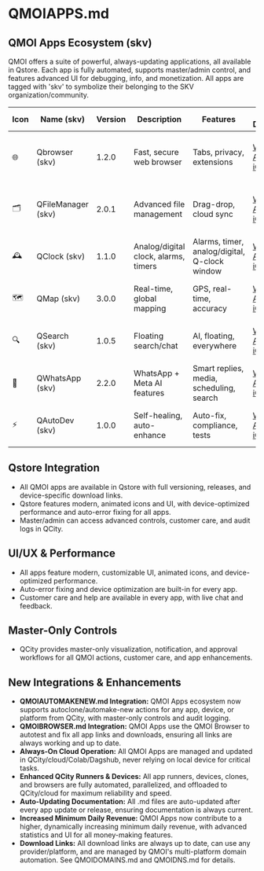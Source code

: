 # QMOIAPPS.md

## QMOI Apps Ecosystem (skv)

QMOI offers a suite of powerful, always-updating applications, all available in Qstore. Each app is fully automated, supports master/admin control, and features advanced UI for debugging, info, and monetization. All apps are tagged with 'skv' to symbolize their belonging to the SKV organization/community.

| Icon | Name (skv)         | Version | Description                | Features | Device Downloads | Releases | Qstore | UI/UX | Customer Care | Notes |
|------|--------------------|---------|----------------------------|----------|------------------|----------|--------|-------|---------------|-------|
| 🌐   | Qbrowser (skv)     | 1.2.0   | Fast, secure web browser   | Tabs, privacy, extensions | [Win](https://downloads.qmoi.app/qbrowser/windows.exe) [Mac](https://downloads.qmoi.app/qbrowser/mac.dmg) [Android](https://downloads.qmoi.app/qbrowser/android.apk) [iOS](https://downloads.qmoi.app/qbrowser/ios.ipa) [Linux](https://downloads.qmoi.app/qbrowser/linux.appimage) | v1.2.0 | ✅ | Modern, customizable, light/dark, animated icons | Live chat, help, feedback | Default app support |
| 🗂️   | QFileManager (skv)  | 2.0.1   | Advanced file management   | Drag-drop, cloud sync     | [Win](https://downloads.qmoi.app/qfilemanager/windows.exe) [Mac](https://downloads.qmoi.app/qfilemanager/mac.dmg) [Android](https://downloads.qmoi.app/qfilemanager/android.apk) [iOS](https://downloads.qmoi.app/qfilemanager/ios.ipa) [Linux](https://downloads.qmoi.app/qfilemanager/linux.appimage) | v2.0.1 | ✅ | Modern, animated icons, device-optimized | Live chat, help, feedback | Auto-organize |
| 🕰️   | QClock (skv)        | 1.1.0   | Analog/digital clock, alarms, timers | Alarms, timer, analog/digital, Q-clock window | [Win](https://downloads.qmoi.app/qclock/windows.exe) [Mac](https://downloads.qmoi.app/qclock/mac.dmg) [Android](https://downloads.qmoi.app/qclock/android.apk) [iOS](https://downloads.qmoi.app/qclock/ios.ipa) [Linux](https://downloads.qmoi.app/qclock/linux.appimage) | v1.1.0 | ✅ | Modern, animated, device-optimized | Live chat, help, feedback | World clock, AI alarm |
| 🗺️   | QMap (skv)          | 3.0.0   | Real-time, global mapping  | GPS, real-time, accuracy | [Win](https://downloads.qmoi.app/qmap/windows.exe) [Mac](https://downloads.qmoi.app/qmap/mac.dmg) [Android](https://downloads.qmoi.app/qmap/android.apk) [iOS](https://downloads.qmoi.app/qmap/ios.ipa) [Linux](https://downloads.qmoi.app/qmap/linux.appimage) | v3.0.0 | ✅ | Modern, animated, device-optimized | Live chat, help, feedback | AR, live traffic |
| 🔍   | QSearch (skv)       | 1.0.5   | Floating search/chat       | AI, floating, everywhere | [Win](https://downloads.qmoi.app/qsearch/windows.exe) [Mac](https://downloads.qmoi.app/qsearch/mac.dmg) [Android](https://downloads.qmoi.app/qsearch/android.apk) [iOS](https://downloads.qmoi.app/qsearch/ios.ipa) [Linux](https://downloads.qmoi.app/qsearch/linux.appimage) | v1.0.5 | ✅ | Modern, animated, device-optimized | Live chat, help, feedback | Voice, image search |
| 💬   | QWhatsApp (skv)     | 2.2.0   | WhatsApp + Meta AI features| Smart replies, media, scheduling, search | [Win](https://downloads.qmoi.app/qwhatsapp/windows.exe) [Mac](https://downloads.qmoi.app/qwhatsapp/mac.dmg) [Android](https://downloads.qmoi.app/qwhatsapp/android.apk) [iOS](https://downloads.qmoi.app/qwhatsapp/ios.ipa) [Linux](https://downloads.qmoi.app/qwhatsapp/linux.appimage) | v2.2.0 | ✅ | Modern, animated, device-optimized | Live chat, help, feedback | More AI, business |
| ⚡   | QAutoDev (skv)      | 1.0.0   | Self-healing, auto-enhance | Auto-fix, compliance, tests | [Win](https://downloads.qmoi.app/qautodev/windows.exe) [Mac](https://downloads.qmoi.app/qautodev/mac.dmg) [Android](https://downloads.qmoi.app/qautodev/android.apk) [iOS](https://downloads.qmoi.app/qautodev/ios.ipa) [Linux](https://downloads.qmoi.app/qautodev/linux.appimage) | v1.0.0 | ✅ | Modern, animated, device-optimized | Live chat, help, feedback | More automation |

## Qstore Integration
- All QMOI apps are available in Qstore with full versioning, releases, and device-specific download links.
- Qstore features modern, animated icons and UI, with device-optimized performance and auto-error fixing for all apps.
- Master/admin can access advanced controls, customer care, and audit logs in QCity.

## UI/UX & Performance
- All apps feature modern, customizable UI, animated icons, and device-optimized performance.
- Auto-error fixing and device optimization are built-in for every app.
- Customer care and help are available in every app, with live chat and feedback.

## Master-Only Controls
- QCity provides master-only visualization, notification, and approval workflows for all QMOI actions, customer care, and app enhancements. 

## New Integrations & Enhancements

- **QMOIAUTOMAKENEW.md Integration:** QMOI Apps ecosystem now supports autoclone/automake-new actions for any app, device, or platform from QCity, with master-only controls and audit logging.
- **QMOIBROWSER.md Integration:** QMOI Apps use the QMOI Browser to autotest and fix all app links and downloads, ensuring all links are always working and up to date.
- **Always-On Cloud Operation:** All QMOI Apps are managed and updated in QCity/cloud/Colab/Dagshub, never relying on local device for critical tasks.
- **Enhanced QCity Runners & Devices:** All app runners, devices, clones, and browsers are fully automated, parallelized, and offloaded to QCity/cloud for maximum reliability and speed.
- **Auto-Updating Documentation:** All .md files are auto-updated after every app update or release, ensuring documentation is always current.
- **Increased Minimum Daily Revenue:** QMOI Apps now contribute to a higher, dynamically increasing minimum daily revenue, with advanced statistics and UI for all money-making features. 
- **Download Links:** All download links are always up to date, can use any provider/platform, and are managed by QMOI's multi-platform domain automation. See QMOIDOMAINS.md and QMOIDNS.md for details. 
